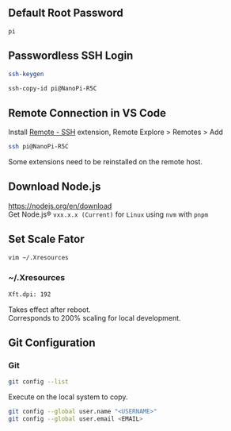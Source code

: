 ## Default Root Password

`pi`

## Passwordless SSH Login

```bash
ssh-keygen

ssh-copy-id pi@NanoPi-R5C
```

## Remote Connection in VS Code

Install [Remote - SSH](vscode:extension/ms-vscode-remote.remote-ssh) extension, Remote Explore > Remotes > Add

```bash
ssh pi@NanoPi-R5C
```

Some extensions need to be reinstalled on the remote host.

## Download Node.js

https://nodejs.org/en/download  
Get Node.js® `vxx.x.x (Current)` for `Linux` using `nvm` with `pnpm`

## Set Scale Fator

```bash
vim ~/.Xresources
```

### ~/.Xresources

```diff
Xft.dpi: 192

```

Takes effect after reboot.  
Corresponds to 200% scaling for local development.

## Git Configuration

### Git

```bash
git config --list
```

Execute on the local system to copy.

```bash
git config --global user.name "<USERNAME>"
git config --global user.email <EMAIL>
```

